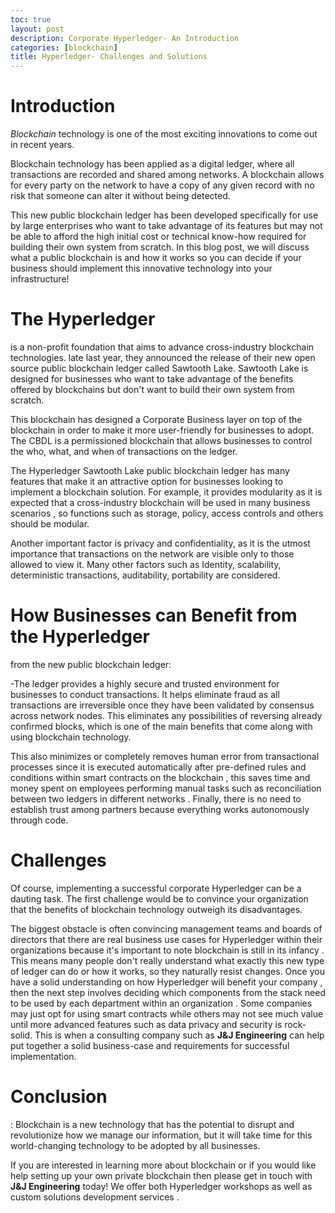 ```yaml
---
toc: true
layout: post
description: Corporate Hyperledger- An Introduction
categories: [blockchain]
title: Hyperledger- Challenges and Solutions
---
```


# Introduction

_Blockchain_ technology is one of the most exciting innovations to come out in recent years. 

Blockchain technology has been applied as a digital ledger, where all transactions are recorded and shared among networks. A blockchain allows for every party on the network to have a copy of any given record with no risk that someone can alter it without being detected. 

This new public blockchain ledger has been developed specifically for use by large enterprises who want to take advantage of its features but may not be able to afford the high initial cost or technical know-how required for building their own system from scratch. In this blog post, we will discuss what a public blockchain is and how it works so you can decide if your business should implement this innovative technology into your infrastructure!

# The Hyperledger

is a non-profit foundation that aims to advance cross-industry blockchain technologies. late last year, they announced the release of their new open source public blockchain ledger called Sawtooth Lake. Sawtooth Lake is designed for businesses who want to take advantage of the benefits offered by blockchains but don't want to build their own system from scratch.

This blockchain has designed a Corporate Business layer on top of the blockchain in order to make it more user-friendly for businesses to adopt. The CBDL is a permissioned blockchain that allows businesses to control the who, what, and when of transactions on the ledger.

The Hyperledger Sawtooth Lake public blockchain ledger has many features that make it an attractive option for businesses looking to implement a blockchain solution. For example, it provides modularity as it is expected that a cross-industry blockchain will be used in many business scenarios , so functions such as storage, policy, access controls and others should be modular.

Another important factor is privacy and confidentiality, as it is the utmost importance that transactions on the network are visible only to those allowed to view it. Many other factors such as Identity, scalability, deterministic transactions, auditability, portability are considered.

# How Businesses can Benefit from the Hyperledger

from the new public blockchain ledger:

-The ledger provides a highly secure and trusted environment for businesses to conduct transactions. It helps eliminate fraud as all transactions are irreversible once they have been validated by consensus across network nodes. This eliminates any possibilities of reversing already confirmed blocks, which is one of the main benefits that come along with using blockchain technology. 

This also minimizes or completely removes human error from transactional processes since it is executed automatically after pre-defined rules and conditions within smart contracts on the blockchain , this saves time and money spent on employees performing manual tasks such as reconciliation between two ledgers in different networks . Finally, there is no need to establish trust among partners because everything works autonomously through code.

# Challenges

Of course, implementing a successful corporate Hyperledger can be a dauting task.  The first challenge would be to convince your organization that the benefits of blockchain technology outweigh its disadvantages. 

The biggest obstacle is often convincing management teams and boards of directors that there are real business use cases for Hyperledger within their organizations because it's important to note blockchain is still in its infancy . This means many people don't really understand what exactly this new type of ledger can do or how it works, so they naturally resist changes. Once you have a solid understanding on how Hyperledger will benefit your company , then the next step involves deciding which components from the stack need to be used by each department within an organization . Some companies may just opt for using smart contracts while others may not see much value until more advanced features such as data privacy and security is rock-solid. This is when a consulting company such as __J&J Engineering__ can help put together a solid business-case and requirements for successful implementation. 

# Conclusion

: Blockchain is a new technology that has the potential to disrupt and revolutionize how we manage our information, but it will take time for this world-changing technology to be adopted by all businesses.

If you are interested in learning more about blockchain or if you would like help setting up your own private blockchain then please get in touch with __J&J Engineering__ today! We offer both Hyperledger workshops as well as custom solutions development services . 

